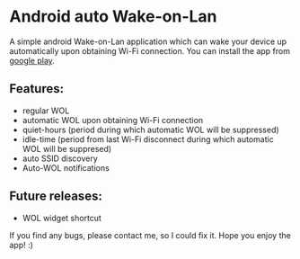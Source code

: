 Android auto Wake-on-Lan
========

A simple android Wake-on-Lan application which can wake your device up automatically upon obtaining Wi-Fi connection. You can install the app from [google play](https://play.google.com/store/apps/details?id=net.cmikavac.autowol).

## Features:
* regular WOL
* automatic WOL upon obtaining Wi-Fi connection
* quiet-hours (period during which automatic WOL will be suppressed)
* idle-time (period from last Wi-Fi disconnect during which automatic WOL will be suppresed)
* auto SSID discovery
* Auto-WOL notifications

## Future releases:
* WOL widget shortcut

If you find any bugs, please contact me, so I could fix it. Hope you enjoy the app! :)
